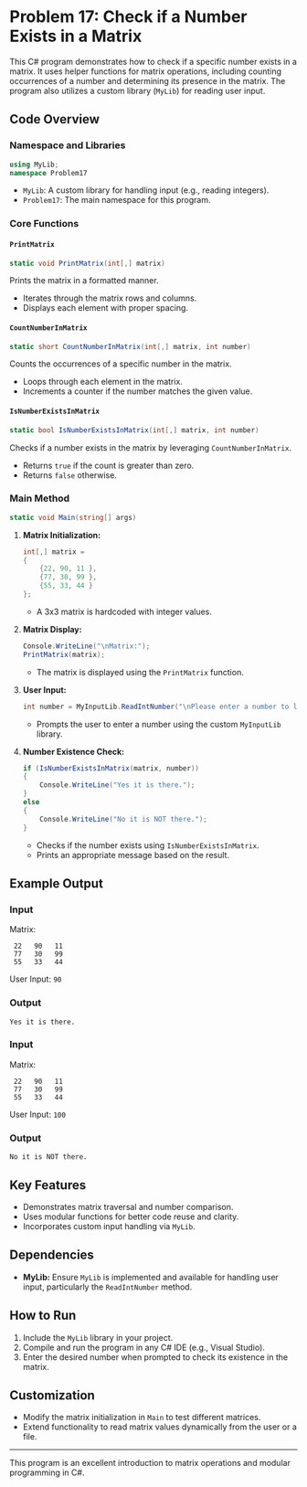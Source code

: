 # Problem 17: Check if a Number Exists in a Matrix

This C# program demonstrates how to check if a specific number exists in a matrix. It uses helper functions for matrix operations, including counting occurrences of a number and determining its presence in the matrix. The program also utilizes a custom library (`MyLib`) for reading user input.

## Code Overview

### Namespace and Libraries

```csharp
using MyLib;
namespace Problem17
```
- `MyLib`: A custom library for handling input (e.g., reading integers).
- `Problem17`: The main namespace for this program.

### Core Functions

#### `PrintMatrix`

```csharp
static void PrintMatrix(int[,] matrix)
```
Prints the matrix in a formatted manner.
- Iterates through the matrix rows and columns.
- Displays each element with proper spacing.

#### `CountNumberInMatrix`

```csharp
static short CountNumberInMatrix(int[,] matrix, int number)
```
Counts the occurrences of a specific number in the matrix.
- Loops through each element in the matrix.
- Increments a counter if the number matches the given value.

#### `IsNumberExistsInMatrix`

```csharp
static bool IsNumberExistsInMatrix(int[,] matrix, int number)
```
Checks if a number exists in the matrix by leveraging `CountNumberInMatrix`.
- Returns `true` if the count is greater than zero.
- Returns `false` otherwise.

### Main Method

```csharp
static void Main(string[] args)
```
1. **Matrix Initialization:**
   ```csharp
   int[,] matrix =
   {
       {22, 90, 11 },
       {77, 30, 99 },
       {55, 33, 44 }
   };
   ```
   - A 3x3 matrix is hardcoded with integer values.

2. **Matrix Display:**
   ```csharp
   Console.WriteLine("\nMatrix:");
   PrintMatrix(matrix);
   ```
   - The matrix is displayed using the `PrintMatrix` function.

3. **User Input:**
   ```csharp
   int number = MyInputLib.ReadIntNumber("\nPlease enter a number to look for in matrix? ");
   ```
   - Prompts the user to enter a number using the custom `MyInputLib` library.

4. **Number Existence Check:**
   ```csharp
   if (IsNumberExistsInMatrix(matrix, number))
   {
       Console.WriteLine("Yes it is there.");
   }
   else
   {
       Console.WriteLine("No it is NOT there.");
   }
   ```
   - Checks if the number exists using `IsNumberExistsInMatrix`.
   - Prints an appropriate message based on the result.

## Example Output

### Input
Matrix:
```
 22   90   11
 77   30   99
 55   33   44
```
User Input: `90`

### Output
```
Yes it is there.
```

### Input
Matrix:
```
 22   90   11
 77   30   99
 55   33   44
```
User Input: `100`

### Output
```
No it is NOT there.
```

## Key Features
- Demonstrates matrix traversal and number comparison.
- Uses modular functions for better code reuse and clarity.
- Incorporates custom input handling via `MyLib`.

## Dependencies
- **MyLib:** Ensure `MyLib` is implemented and available for handling user input, particularly the `ReadIntNumber` method.

## How to Run
1. Include the `MyLib` library in your project.
2. Compile and run the program in any C# IDE (e.g., Visual Studio).
3. Enter the desired number when prompted to check its existence in the matrix.

## Customization
- Modify the matrix initialization in `Main` to test different matrices.
- Extend functionality to read matrix values dynamically from the user or a file.

---
This program is an excellent introduction to matrix operations and modular programming in C#.

